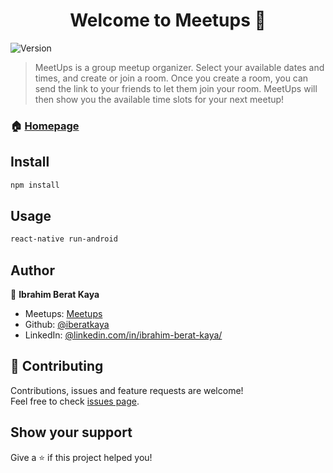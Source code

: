 <h1 align="center">Welcome to Meetups 👋</h1>
<p>
  <img alt="Version" src="https://img.shields.io/badge/version-1.2.1-blue.svg?cacheSeconds=2592000" />
</p>

> MeetUps is a group meetup organizer. Select your available dates and times, and create or join a room. Once you create a room, you can send the link to your friends to let them join your room. MeetUps will then show you the available time slots for your next meetup!

### 🏠 [Homepage](https://play.google.com/store/apps/details?id=com.kaya.meetupapp)

## Install

```sh
npm install
```

## Usage

```sh
react-native run-android
```

## Author

👤 **Ibrahim Berat Kaya**

* Meetups: [Meetups](https://meetupswithfriends.com/)
* Github: [@iberatkaya](https://github.com/iberatkaya)
* LinkedIn: [@linkedin.com/in/ibrahim-berat-kaya/](https://linkedin.com/in/ibrahim-berat-kaya/)

## 🤝 Contributing

Contributions, issues and feature requests are welcome!<br />Feel free to check [issues page](https://github.com/iberatkaya/meetupapp/issues). 

## Show your support

Give a ⭐️ if this project helped you!
